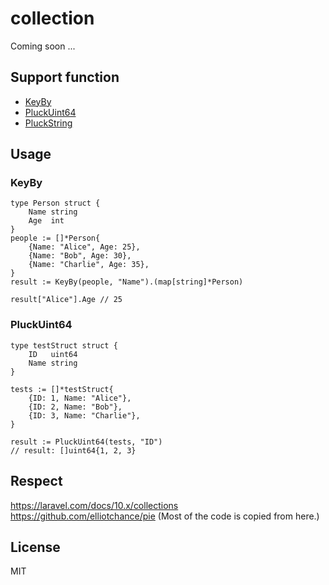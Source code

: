 # collection

Coming soon ...

## Support function

* [KeyBy](#KeyBy)
* [PluckUint64](#PluckUint64)
* [PluckString](#PluckString)

## Usage

### KeyBy

```
type Person struct {
	Name string
	Age  int
}
people := []*Person{
	{Name: "Alice", Age: 25},
	{Name: "Bob", Age: 30},
	{Name: "Charlie", Age: 35},
}
result := KeyBy(people, "Name").(map[string]*Person)

result["Alice"].Age // 25
```

### PluckUint64

```
type testStruct struct {
	ID   uint64
	Name string
}

tests := []*testStruct{
	{ID: 1, Name: "Alice"},
	{ID: 2, Name: "Bob"},
	{ID: 3, Name: "Charlie"},
}

result := PluckUint64(tests, "ID")
// result: []uint64{1, 2, 3}
```

## Respect

https://laravel.com/docs/10.x/collections
https://github.com/elliotchance/pie (Most of the code is copied from here.)

## License
MIT